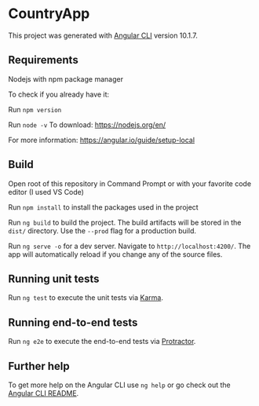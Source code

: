 # CountryApp

This project was generated with [Angular CLI](https://github.com/angular/angular-cli) version 10.1.7.

## Requirements

Nodejs with npm package manager

To check if you already have it:

Run `npm version`

Run `node -v`
To download: https://nodejs.org/en/

For more information: https://angular.io/guide/setup-local

## Build

Open root of this repository in Command Prompt or with your favorite code editor (I used VS Code)

Run `npm install` to install the packages used in the project

Run `ng build` to build the project. The build artifacts will be stored in the `dist/` directory. Use the `--prod` flag for a production build.

Run `ng serve -o` for a dev server. Navigate to `http://localhost:4200/`. The app will automatically reload if you change any of the source files.

## Running unit tests

Run `ng test` to execute the unit tests via [Karma](https://karma-runner.github.io).

## Running end-to-end tests

Run `ng e2e` to execute the end-to-end tests via [Protractor](http://www.protractortest.org/).

## Further help

To get more help on the Angular CLI use `ng help` or go check out the [Angular CLI README](https://github.com/angular/angular-cli/blob/master/README.md).
